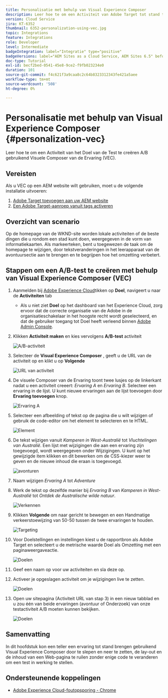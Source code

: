 ```yaml
---
title: Personalisatie met behulp van Visual Experience Composer
description: Leer hoe te om een Activiteit van Adobe Target tot stand te brengen gebruikend Visual Experience Composer.
version: Cloud Service
jira: KT-6352
thumbnail: 6352-personalization-using-vec.jpg
topic: Integrations
feature: Integrations
role: Developer
level: Intermediate
badgeIntegration: label="Integratie" type="positive"
badgeVersions: label="AEM Sites as a Cloud Service, AEM Sites 6.5" before-title="false"
doc-type: Tutorial
exl-id: becf2bed-0541-45e8-9ce2-f9fb023234e0
duration: 101
source-git-commit: f4c621f3a9caa8c2c64b8323312343fe421a5aee
workflow-type: tm+mt
source-wordcount: '508'
ht-degree: 0%

---
```


# Personalisatie met behulp van Visual Experience Composer {#personalization-vec}

Leer hoe te om een Activiteit van het Doel van de Test te creëren A/B gebruikend Visuele Composer van de Ervaring (VEC).

## Vereisten

Als u VEC op een AEM website wilt gebruiken, moet u de volgende installatie uitvoeren:

1. [Adobe Target toevoegen aan uw AEM website](./add-target-launch-extension.md)
1. [Een Adobe Target-aanroep vanuit tags activeren](./load-and-fire-target.md)

## Overzicht van scenario

Op de homepage van de WKND-site worden lokale activiteiten of de beste dingen die u rondom een stad kunt doen, weergegeven in de vorm van informatiekaarten. Als markeerteken, bent u toegewezen de taak om de homepage te wijzigen, door tekstveranderingen in het leerapparaat van de avontuursectie aan te brengen en te begrijpen hoe het omzetting verbetert.

## Stappen om een A/B-test te creëren met behulp van Visual Experience Composer (VEC)

1. Aanmelden bij [Adobe Experience Cloud](https://experience.adobe.com/)tikken op __Doel__, navigeert u naar de __Activiteiten__ tab

   + Als u niet ziet __Doel__ op het dashboard van het Experience Cloud, zorg ervoor dat de correcte organisatie van de Adobe in de organisatieschakelaar in het hoogste recht wordt geselecteerd, en dat de gebruiker toegang tot Doel heeft verleend binnen [Adobe Admin Console](https://adminconsole.adobe.com/).

1. Klikken **Activiteit maken** en kies vervolgens **A/B-test** activiteit

   ![A/B-activiteit](assets/ab-target-activity.png)

1. Selecteer de **Visual Experience Composer** , geeft u de URL van de activiteit op en klikt u op **Volgende**

   ![URL van activiteit](assets/ab-test-url.png)

1. De visuele Composer van de Ervaring toont twee lusjes op de linkerkant nadat u een activiteit creeert: *Ervaring A* en *Ervaring B*. Selecteer een ervaring in de lijst. U kunt nieuwe ervaringen aan de lijst toevoegen door **Ervaring toevoegen** knop.

   ![Ervaring A](assets/experience.png)

1. Selecteer een afbeelding of tekst op de pagina die u wilt wijzigen of gebruik de code-editor om het element te selecteren en te HTML.

   ![Element](assets/select-element.png)

1. De tekst wijzigen vanuit *Kamperen in West-Australië* tot *Vluchtelingen van Australië*. Een lijst met wijzigingen die aan een ervaring zijn toegevoegd, wordt weergegeven onder Wijzigingen. U kunt op het gewijzigde item klikken en dit bewerken om de CSS-kiezer weer te geven en de nieuwe inhoud die eraan is toegevoegd.

   ![avonturen](assets/adventures.png)

1. Naam wijzigen *Ervaring A* tot *Adventure*
1. Werk de tekst op dezelfde manier bij *Ervaring B* van *Kamperen in West-Australië* tot *Ontdek de Australische wilde natuur*.

   ![Verkennen](assets/explore.png)

1. Klikken **Volgende** om naar gericht te bewegen en een Handmatige verkeerstoewijzing van 50-50 tussen de twee ervaringen te houden.

   ![Targeting](assets/targeting.png)

1. Voor Doelstellingen en instellingen kiest u de rapportbron als Adobe Target en selecteert u de metrische waarde Doel als Omzetting met een paginaweergaveactie.

   ![Doelen](assets/goals.png)

1. Geef een naam op voor uw activiteiten en sla deze op.
1. Activeer je opgeslagen activiteit om je wijzigingen live te zetten.

   ![Doelen](assets/activate.png)

1. Open uw sitepagina (Activiteit URL van stap 3) in een nieuw tabblad en u zou één van beide ervaringen (avontuur of Onderzoek) van onze testactiviteit A/B moeten kunnen bekijken.

   ![Doelen](assets/publish.png)

## Samenvatting

In dit hoofdstuk kon een teller een ervaring tot stand brengen gebruikend Visual Experience Composer door te slepen en neer te zetten, de lay-out en de inhoud van een Web-pagina te ruilen zonder enige code te veranderen om een test in werking te stellen.

## Ondersteunende koppelingen

+ [Adobe Experience Cloud-foutopsporing - Chrome](https://chrome.google.com/webstore/detail/adobe-experience-platform/bfnnokhpnncpkdmbokanobigaccjkpob)
